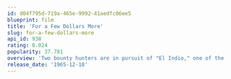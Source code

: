 ```yaml
---
id: d04f795d-719a-465e-9992-41aedfc06ee5
blueprint: film
title: 'For a Few Dollars More'
slug: for-a-few-dollars-more
api_id: 938
rating: 8.024
popularity: 37.781
overview: 'Two bounty hunters are in pursuit of "El Indio," one of the most wanted fugitives in the western territories, and his gang.'
release_date: '1965-12-18'
---
```

